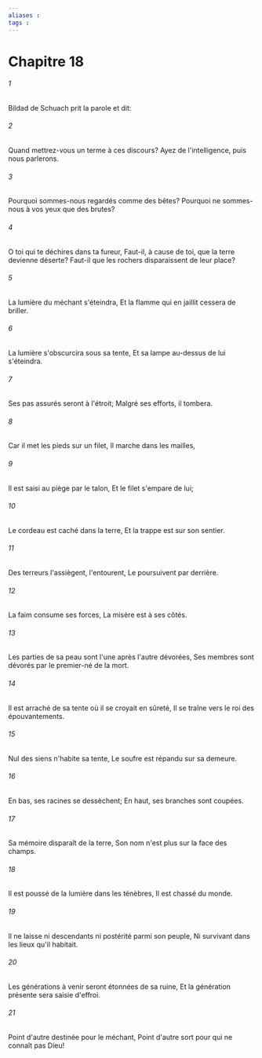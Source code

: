 ```yaml
---
aliases : 
tags : 
---
```


# Chapitre 18

###### 1
Bildad de Schuach prit la parole et dit:
###### 2
Quand mettrez-vous un terme à ces discours? Ayez de l'intelligence, puis nous parlerons.
###### 3
Pourquoi sommes-nous regardés comme des bêtes? Pourquoi ne sommes-nous à vos yeux que des brutes?
###### 4
O toi qui te déchires dans ta fureur, Faut-il, à cause de toi, que la terre devienne déserte? Faut-il que les rochers disparaissent de leur place?
###### 5
La lumière du méchant s'éteindra, Et la flamme qui en jaillit cessera de briller.
###### 6
La lumière s'obscurcira sous sa tente, Et sa lampe au-dessus de lui s'éteindra.
###### 7
Ses pas assurés seront à l'étroit; Malgré ses efforts, il tombera.
###### 8
Car il met les pieds sur un filet, Il marche dans les mailles,
###### 9
Il est saisi au piège par le talon, Et le filet s'empare de lui;
###### 10
Le cordeau est caché dans la terre, Et la trappe est sur son sentier.
###### 11
Des terreurs l'assiègent, l'entourent, Le poursuivent par derrière.
###### 12
La faim consume ses forces, La misère est à ses côtés.
###### 13
Les parties de sa peau sont l'une après l'autre dévorées, Ses membres sont dévorés par le premier-né de la mort.
###### 14
Il est arraché de sa tente où il se croyait en sûreté, Il se traîne vers le roi des épouvantements.
###### 15
Nul des siens n'habite sa tente, Le soufre est répandu sur sa demeure.
###### 16
En bas, ses racines se dessèchent; En haut, ses branches sont coupées.
###### 17
Sa mémoire disparaît de la terre, Son nom n'est plus sur la face des champs.
###### 18
Il est poussé de la lumière dans les ténèbres, Il est chassé du monde.
###### 19
Il ne laisse ni descendants ni postérité parmi son peuple, Ni survivant dans les lieux qu'il habitait.
###### 20
Les générations à venir seront étonnées de sa ruine, Et la génération présente sera saisie d'effroi.
###### 21
Point d'autre destinée pour le méchant, Point d'autre sort pour qui ne connaît pas Dieu!
